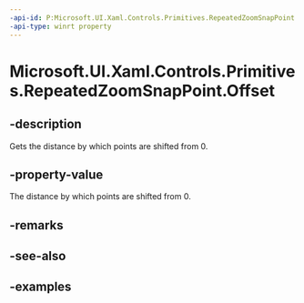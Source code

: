 ```yaml
---
-api-id: P:Microsoft.UI.Xaml.Controls.Primitives.RepeatedZoomSnapPoint.Offset
-api-type: winrt property
---
```


# Microsoft.UI.Xaml.Controls.Primitives.RepeatedZoomSnapPoint.Offset

<!--
public double Offset { get; }
-->


## -description

Gets the distance by which points are shifted from 0.

## -property-value

The distance by which points are shifted from 0.

## -remarks

## -see-also

## -examples


